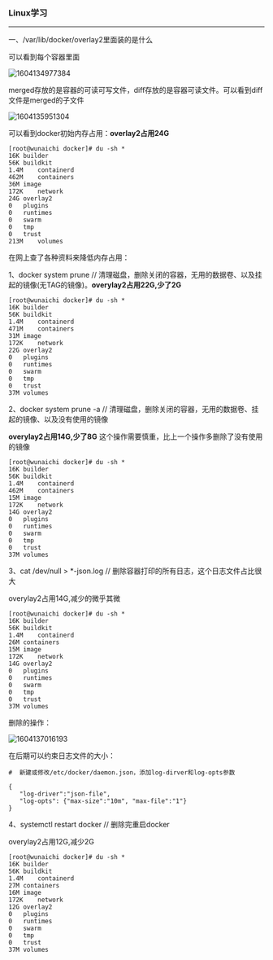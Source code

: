 ### Linux学习

------

一、/var/lib/docker/overlay2里面装的是什么

可以看到每个容器里面

![1604134977384](C:\Users\Administrator\AppData\Roaming\Typora\typora-user-images\1604134977384.png)

merged存放的是容器的可读可写文件，diff存放的是容器可读文件。可以看到diff文件是merged的子文件

![1604135951304](C:\Users\Administrator\AppData\Roaming\Typora\typora-user-images\1604135951304.png)

可以看到docker初始内存占用：**overlay2占用24G**

```shell
[root@wunaichi docker]# du -sh *
16K	builder
56K	buildkit
1.4M	containerd
462M	containers
36M	image
172K	network
24G	overlay2
0	plugins
0	runtimes
0	swarm
0	tmp
0	trust
213M	volumes
```

在网上查了各种资料来降低内存占用：

1、docker system prune // 清理磁盘，删除关闭的容器，无用的数据卷、以及挂起的镜像(无TAG的镜像)。**overylay2占用22G,少了2G**

```shell
[root@wunaichi docker]# du -sh *          
16K	builder
56K	buildkit
1.4M	containerd
471M	containers
31M	image
172K	network
22G	overlay2
0	plugins
0	runtimes
0	swarm
0	tmp
0	trust
37M	volumes
```

2、docker system prune -a  // 清理磁盘，删除关闭的容器，无用的数据卷、挂起的镜像、以及没有使用的镜像

**overylay2占用14G,少了8G**  这个操作需要慎重，比上一个操作多删除了没有使用的镜像

```shell
[root@wunaichi docker]# du -sh *       
16K	builder
56K	buildkit
1.4M	containerd
462M	containers
15M	image
172K	network
14G	overlay2
0	plugins
0	runtimes
0	swarm
0	tmp
0	trust
37M	volumes
```

3、cat /dev/null > *-json.log   // 删除容器打印的所有日志，这个日志文件占比很大

overylay2占用14G,减少的微乎其微

```shell
[root@wunaichi docker]# du -sh * 
16K	builder
56K	buildkit
1.4M	containerd
26M	containers
15M	image
172K	network
14G	overlay2
0	plugins
0	runtimes
0	swarm
0	tmp
0	trust
37M	volumes
```

删除的操作：

![1604137016193](C:\Users\Administrator\AppData\Roaming\Typora\typora-user-images\1604137016193.png)

在后期可以约束日志文件的大小：

```shell
#  新建或修改/etc/docker/daemon.json，添加log-dirver和log-opts参数

{
   "log-driver":"json-file",
   "log-opts": {"max-size":"10m", "max-file":"1"}
}
```

4、systemctl restart docker  // 删除完重启docker

overylay2占用12G,减少2G

```shell
[root@wunaichi docker]# du -sh * 
16K	builder
56K	buildkit
1.4M	containerd
27M	containers
16M	image
172K	network
12G	overlay2
0	plugins
0	runtimes
0	swarm
0	tmp
0	trust
37M	volumes
```

